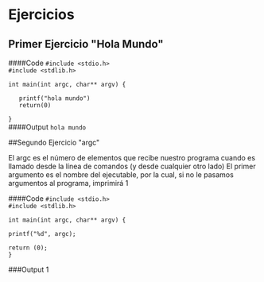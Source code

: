 # Ejercicios

## Primer Ejercicio "Hola Mundo"

####Code
`#include <stdio.h>` </br>
`#include <stdlib.h>` </br >

`int main(int argc, char** argv) {` </br >

`	printf("hola mundo")` </br >
`	return(0)` </br >

`}` <br />
####Output
`hola mundo`


##Segundo Ejercicio "argc"

El argc es el número de elementos que recibe nuestro programa cuando es llamado desde la línea de comandos (y desde cualquier otro lado)
El primer argumento es el nombre del ejecutable, por la cual, si no le pasamos argumentos al programa, imprimirá 1

####Code
`#include <stdio.h>` <br />
`#include <stdlib.h>` <br />

`int main(int argc, char** argv) {` <br />

`printf("%d", argc);` <br />
    
`return (0);` <br />
`}` <br />

###Output
1